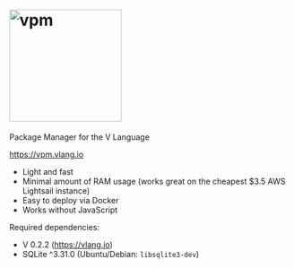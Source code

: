 <h1>
    <img width='200' alt='vpm' src='https://user-images.githubusercontent.com/26527529/108953907-04e46a80-767d-11eb-98ec-a22a7f2ab7a6.png'>
</h1>

Package Manager for the V Language

https://vpm.vlang.io

- Light and fast
- Minimal amount of RAM usage (works great on the cheapest $3.5 AWS Lightsail instance)
- Easy to deploy via Docker
- Works without JavaScript

Required dependencies:
* V 0.2.2 (https://vlang.io)
* SQLite ^3.31.0 (Ubuntu/Debian: `libsqlite3-dev`)